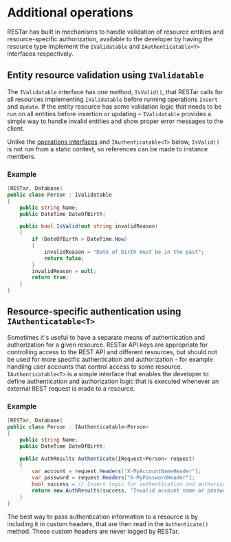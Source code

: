 # Additional operations

RESTar has built in mechanisms to handle validation of resource entities and resource-specific authorization, available to the developer by having the resource type implement the `IValidatable` and `IAuthenticatable<T>` interfaces respectively.

## Entity resource validation using `IValidatable`

The `IValidatable` interface has one method, `IsValid()`, that RESTar calls for all resources implementing `IValidatable` before running operations `Insert` and `Update`. If the entity resource has some validation logic that needs to be run on all entities before insertion or updating – `IValidatable` provides a simple way to handle invalid entities and show proper error messages to the client.

Unlike the [operations interfaces](../#operations-and-operations-interfaces) and `IAuthenticatable<T>` below, `IsValid()` is not run from a static context, so references can be made to instance members.

### Example

```csharp
[RESTar, Database]
public class Person : IValidatable
{
    public string Name;
    public DateTime DateOfBirth;

    public bool IsValid(out string invalidReason)
    {
        if (DateOfBirth > DateTime.Now)
        {
            invalidReason = "Date of birth must be in the past";
            return false;
        }
        invalidReason = null;
        return true;
    }
}
```

## Resource-specific authentication using `IAuthenticatable<T>`

Sometimes it's useful to have a separate means of authentication and authorization for a given resource. RESTar API keys are appropriate for controlling access to the REST API and different resources, but should not be used for more specific authentication and authorization - for example handling user accounts that control access to some resource. `IAuthenticatable<T>` is a simple interface that enables the developer to define authentication and authorization logic that is executed whenever an external REST request is made to a resource.

### Example

```csharp
[RESTar, Database]
public class Person : IAuthenticatable<Person>
{
    public string Name;
    public DateTime DateOfBirth;

    public AuthResults Authenticate(IRequest<Person> request)
    {
        var account = request.Headers["X-MyAccountNameHeader"];
        var password = request.Headers["X-MyPasswordHeader"];
        bool success = // Insert logic for authentication and authorization here
        return new AuthResults(success, "Invalid account name or password");
    }
}
```

The best way to pass authentication information to a resource is by including it in custom headers, that are then read in the `Authenticate()` method. These custom headers are never logged by RESTar.
